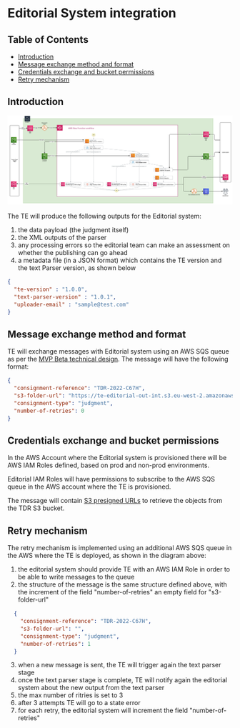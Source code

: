 # Editorial System integration

## Table of Contents
- [Introduction](#introduction)
- [Message exchange method and format](#message-exchange-method-and-format)
- [Credentials exchange and bucket permissions](#credentials-exchange-and-bucket-permissions)
- [Retry mechanism](#retry-mechanism)

## Introduction

![pic1](../beta-mvp-architecture/diagrams/aws-step-function-workflow-for-te.png)

The TE will produce the following outputs for the Editorial system:
1. the data payload (the judgment itself)
2. the XML outputs of the parser 
3. any processing errors so the editorial team can make an assessment on whether the publishing can go ahead
4. a metadata file (in a JSON format) which contains the TE version and the text Parser version, as shown below
```json
{
  "te-version" : "1.0.0",
  "text-parser-version" : "1.0.1",
  "uploader-email" : "sample@test.com"
}
```

## Message exchange method and format

TE will exchange messages with Editorial system using an AWS SQS queue as per the [MVP Beta technical design](./../beta-mvp-architecture/README.md). The message will have the following format:

```json
{
  "consignment-reference": "TDR-2022-C67H",
  "s3-folder-url": "https://te-editorial-out-int.s3.eu-west-2.amazonaws.com/TDR-2022-C67H.tar.gz?X-Amz-Security-Token=IQoJb3JpZ2luX2VjEJf%2F%2F%2F%2F%2F%2F%2F%2F%2F%2FwEaCWV1LXdlc3QtMiJIMEYCIQDLTmaISu2r83kDSVlR%2F1uF1CgUv5rzy4iCG8jsG9%2F5wgIhAIyi2R%2F7XSdm6h7KLPBB6J0RVUCFO%2FWTgBL%2F1vtzKA3YKqQCCPD%2F%2F%2F%2F%2F%2F%2F%2F%2F%2FwEQAhoMMjI5NTU0Nzc4Njc1Igye71PDmIudFYcsh5cq%2BAET%2F7sg5ecibhtmTRT7wpgPySuAet%2FABHE%2B49m53K7v4%2F3NTtTf9grvosoN9iO0DbvoaKaMccLJRlvCeLJ0Alsmh2NQf6w91t75AYKiMQ6oLIXmwc05Ewj2kND3L8uwBsjRoFNReNrWXFW1D7jiqiQpAw6BA05UW9K8%2Fwip55WrYyzBt84btm0Zy2ryVwseFEaOsEHHjglt%2Bl83r1GkGt7iLcJ7ZpvSAp6WjI3zRxqzyXc%2B%2Bs0IsJukZ9P3NQZIbeUADegqDhOq6BHoLTYryajRrSUX3WiGFf%2B7%2FVI55muASwtUYCkR20wQutty2xKMXGVwlZSgpw%2BkiTDsuPOQBjqZAQafrMvrVG5FO5mPvY8rwVfag9z%2FhiOP7juMJ7GEwaNoMouZJvbslIGk6mfOWxfZ1qE99oRlKt9YuF1u53bPynC17N1vfIr9kW2bEsDLxndz35ZRR2yEjwhgwulbZdykVxjc%2BM%2BiDiGrtj53%2BlAOy8xSFZl1AMkBuAtNjAsTqGNyHzLQSJfeb83%2BoOIPe4O4%2B7wM7hStr28rAQ%3D%3D&X-Amz-Algorithm=AWS4-HMAC-SHA256&X-Amz-Date=20220228T143015Z&X-Amz-SignedHeaders=host&X-Amz-Expires=60&X-Amz-Credential=ASIATK4UH6IZTWHYAHCS%2F20220228%2Feu-west-2%2Fs3%2Faws4_request&X-Amz-Signature=c39106d6f8b2e23ab4c896825bdc4489f4fb4bb41d93f4b9ec70e52aa0ad8399",
  "consignment-type": "judgment",
  "number-of-retries": 0
}
```

## Credentials exchange and bucket permissions

In the AWS Account where the Editorial system is provisioned there will be AWS IAM Roles defined, based on prod and non-prod environments.

Editorial IAM Roles will have permissions to subscribe to the AWS SQS queue in the AWS account where the TE is provisioned.

The message will contain [S3 presigned URLs](https://docs.aws.amazon.com/AmazonS3/latest/userguide/ShareObjectPreSignedURL.html) to retrieve the objects from the TDR S3 bucket.

## Retry mechanism

The retry mechanism is implemented using an additional AWS SQS queue in the AWS where the TE is deployed, as shown in the diagram above:

1. the editorial system should provide TE with an AWS IAM Role in order to be able to write messages to the queue
2. the structure of the message is the same structure defined above, with the increment of the field "number-of-retries" an empty field for "s3-folder-url" 
```json
  {
    "consignment-reference": "TDR-2022-C67H",
    "s3-folder-url": "",
    "consignment-type": "judgment",
    "number-of-retries": 1
  }
```
3. when a new message is sent, the TE will trigger again the text parser stage 
4. once the text parser stage is complete, TE will notify again the editorial system about the new output from the text parser
5. the max number of ritries is set to 3
6. after 3 attempts TE will go to a state error
7. for each retry, the editorial system will increment the field "number-of-retries"
